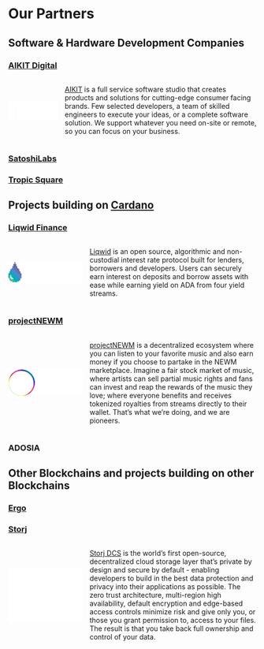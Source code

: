 # Our Partners

## Software & Hardware Development Companies

### [AIKIT Digital](https://www.aikitdigital.com/)
<div style="display: flex; align-items: center;">
    <img
        style="width: 20%; float: left; padding-right: 1em;"
        src="assets/AIKIT-digital-logo-white.png"
        alt="AIKIT Digital Logo"
    />

[AIKIT](https://www.aikitdigital.com/) is a full service software studio that creates products and solutions for cutting-edge consumer facing brands. Few selected developers, a team of skilled engineers to execute your ideas, or a complete software solution. We support whatever you need on-site or remote, so you can focus on your business.
</div>
<p style="clear: both;" />

### [SatoshiLabs](https://satoshilabs.com/)

### [Tropic Square](https://tropicsquare.com/)

## Projects building on [Cardano](/about-cardano/)

### [Liqwid Finance](https://liqwid.finance/)
<div style="display: flex; align-items: center;">
    <img
        style="width: 30%; float: left; padding-right: 1em;"
        src="assets/liqwid.svg"
        alt="Liqwid Finance Logo"
    />

[Liqwid](https://liqwid.finance/) is an open source, algorithmic and non-custodial interest rate protocol built for lenders, borrowers and developers. Users can securely earn interest on deposits and borrow assets with ease while earning yield on ADA from four yield streams.
</div>
<p style="clear: both;" />

### [projectNEWM](https://projectnewm.io/)
<div style="display: flex; align-items: center;">
    <img
        style="width: 30%; float: left; padding-right: 1em;"
        src="assets/projectNEWM.png"
        alt="projectNEWM Logo"
    />

[projectNEWM]((https://projectnewm.io/)) is a decentralized ecosystem where you can listen to your favorite music and also earn money if you choose to partake in the NEWM marketplace. Imagine a fair stock market of music, where artists can sell partial music rights and fans can invest and reap the rewards of the music they love; where everyone benefits and receives tokenized royalties from streams directly to their wallet. That’s what we’re doing, and we are pioneers.
</div>
<p style="clear: both;" />



### ADOSIA

## Other Blockchains and projects building on other Blockchains

### [Ergo](https://ergoplatform.org/en/)


### [Storj](https://www.storj.io/)
<div style="display: flex; align-items: center;">
    <img
        style="width: 30%; float: left; padding-right: 1em; filter: brightness(0) invert(1);"
        src="assets/Storj-color-horizontal.svg"
        alt="Storj Logo"
    />

[Storj DCS](https://www.storj.io/) is the world’s first open-source, decentralized cloud storage layer that’s private by design and secure by default - enabling developers to build in the best data protection and privacy into their applications as possible. The zero trust architecture, multi-region high availability, default encryption and edge-based access controls minimize risk and give only you, or those you grant permission to, access to your files. The result is that you take back full ownership and control of your data.
</div>
<p style="clear: both;" />
